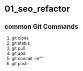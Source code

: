 # 01_seo_refactor



## common Git Commands
1. git clone
1. git status
1. git pull
1. git add
1. git commit -m""
1. git push